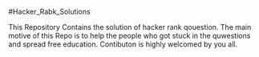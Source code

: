 #Hacker_Rabk_Solutions

This Repository Contains the solution of hacker rank qouestion.
The main motive of this Repo is to help the people who got stuck in the quwestions and spread free education.
Contibuton is highly welcomed by  you all.
 

